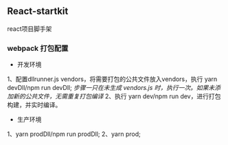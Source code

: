## React-startkit

react项目脚手架


### webpack 打包配置

+ 开发环境

1、配置dllrunner.js vendors，将需要打包的公共文件放入vendors，执行 yarn devDll/npm run devDll;
*步骤一只在未生成 vendors.js 时，执行一次。如果未添加新的公共文件，无需重复打包编译*
2、执行 yarn dev/npm run dev，进行打包构建，并实时编译。

+ 生产环境

1、yarn prodDll/npm run prodDll;
2、yarn prod;

